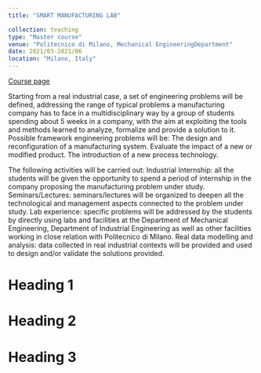 ```yaml
---
title: "SMART MANUFACTURING LAB"

collection: teaching
type: "Master course"
venue: "Politecnico di Milano, Mechanical EngineeringDepartment"
date: 2021/03-2021/06
location: "Milano, Italy"
---
```

[Course page](https://www4.ceda.polimi.it/manifesti/manifesti/controller/ManifestoPublic.do?EVN_DETTAGLIO_RIGA_MANIFESTO=EVENTO&c_insegn=055014&aa=2020&k_cf=225&k_corso_la=479&ac_ins=0&k_indir=AM&lang=EN&tipoCorso=ALL_TIPO_CORSO&semestre=3&idItemOfferta=153031&idRiga=262970&codDescr=055014)

Starting from a real industrial case, a set of engineering problems will be defined, addressing the range of typical problems a manufacturing company has to face in a multidisciplinary way by a group of students spending about 5 weeks in a company, with the aim at exploiting the tools and methods learned to analyze, formalize and provide a solution to it.
Possible framework engineering problems will be:
The design and reconfiguration of a manufacturing system.
Evaluate the impact of a new or modified product.
The introduction of a new process technology.
 

The following activities will be carried out: 
Industrial Internship: all the students will be given the opportunity to spend a period of internship in the company proposing the manufacturing problem under study. 
Seminars/Lectures: seminars/lectures will be organized to deepen all the technological and management aspects connected to the problem under study.
Lab experience: specific problems will be addressed by the students by directly using labs and facilities at the Department of Mechanical Engineering, Department of Industrial Engineering as well as other facilities working in close relation with Politecnico di Milano.
Real data modelling and analysis: data collected in real industrial contexts will be provided and used to design and/or validate the solutions provided.


Heading 1
======

Heading 2
======

Heading 3
======

